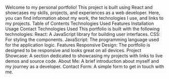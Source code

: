 Welcome to my personal portfolio! This project is built using React and showcases my skills, projects, and experiences as a web developer. Here, you can find information about my work, the technologies I use, and links to my projects.
Table of Contents
Technologies Used
Features
Installation
Usage
Contact
Technologies Used
This portfolio is built with the following technologies:
React: A JavaScript library for building user interfaces.
CSS: For styling the components.
JavaScript: The programming language used for the application logic.
Features
Responsive Design: The portfolio is designed to be responsive and looks great on all devices.
Project Showcase: A section dedicated to showcasing my projects with links to live demos and source code.
About Me: A brief introduction about myself and my journey as a developer.
Contact Form: A simple form to get in touch with me.
